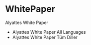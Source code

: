 # WhitePaper
Alyattes White Paper

- Alyattes White Paper All Languages
- Alyattes White Paper Tüm Diller
